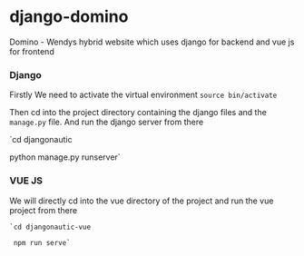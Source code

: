 # django-domino
Domino - Wendys hybrid website which uses django for backend and vue js for frontend

### Django 
  
   Firstly We need to activate the virtual environment 
  `source bin/activate`
  
  Then cd into the project directory containing the django files and the `manage.py` file. 
  And run the django server from there 
  
  `cd djangonautic
   
   python manage.py runserver`

### VUE JS

   We will directly cd into the vue directory of the project and run the vue project from there
    
    
    `cd djangonautic-vue
     
     npm run serve`

